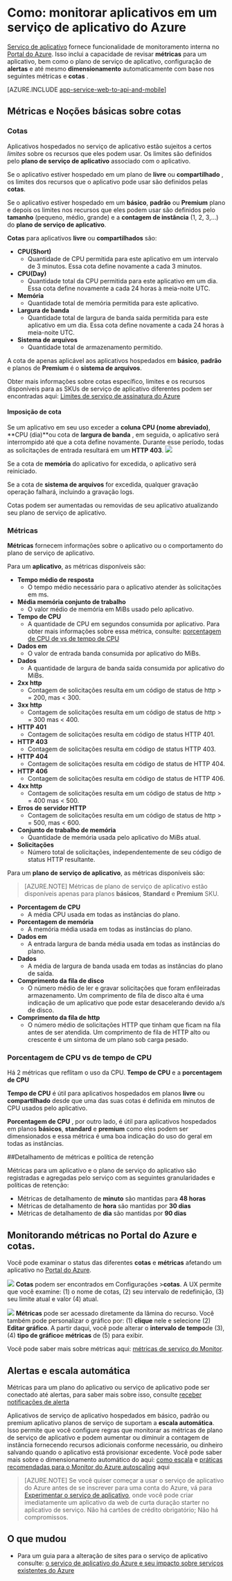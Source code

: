 <properties
    pageTitle="Monitorar aplicativos em um serviço de aplicativo do Azure"
    description="Saiba como monitorar aplicativos em um serviço de aplicativo do Azure usando o Portal do Azure."
    services="app-service"
    documentationCenter=""
    authors="btardif"
    manager="wpickett"
    editor="mollybos"/>

<tags
    ms.service="app-service"
    ms.workload="na"
    ms.tgt_pltfrm="na"
    ms.devlang="na"
    ms.topic="article"
    ms.date="09/07/2016"
    ms.author="byvinyal"/>

# <a name="how-to-monitor-apps-in-azure-app-service"></a>Como: monitorar aplicativos em um serviço de aplicativo do Azure

[Serviço de aplicativo](http://go.microsoft.com/fwlink/?LinkId=529714) fornece funcionalidade de monitoramento interna no [Portal do Azure](https://portal.azure.com).
Isso inclui a capacidade de revisar **métricas** para um aplicativo, bem como o plano de serviço de aplicativo, configuração de **alertas** e até mesmo **dimensionamento** automaticamente com base nos seguintes métricas e **cotas** .

[AZURE.INCLUDE [app-service-web-to-api-and-mobile](../../includes/app-service-web-to-api-and-mobile.md)]

## <a name="understanding-quotas-and-metrics"></a>Métricas e Noções básicas sobre cotas

### <a name="quotas"></a>Cotas

Aplicativos hospedados no serviço de aplicativo estão sujeitos a certos *limites* sobre os recursos que eles podem usar. Os limites são definidos pelo **plano de serviço de aplicativo** associado com o aplicativo.

Se o aplicativo estiver hospedado em um plano de **livre** ou **compartilhado** , os limites dos recursos que o aplicativo pode usar são definidos pelas **cotas**.

Se o aplicativo estiver hospedado em um **básico**, **padrão** ou **Premium** plano e depois os limites nos recursos que eles podem usar são definidos pelo **tamanho** (pequeno, médio, grande) e a **contagem de instância** (1, 2, 3,...) do **plano de serviço de aplicativo**.

**Cotas** para aplicativos **livre** ou **compartilhados** são:

* **CPU(Short)**
   * Quantidade de CPU permitida para este aplicativo em um intervalo de 3 minutos. Essa cota define novamente a cada 3 minutos.
* **CPU(Day)**
   * Quantidade total da CPU permitida para este aplicativo em um dia. Essa cota define novamente a cada 24 horas à meia-noite UTC.
* **Memória**
   * Quantidade total de memória permitida para este aplicativo.
* **Largura de banda**
   * Quantidade total de largura de banda saída permitida para este aplicativo em um dia.
   Essa cota define novamente a cada 24 horas à meia-noite UTC.
* **Sistema de arquivos**
   * Quantidade total de armazenamento permitido.

A cota de apenas aplicável aos aplicativos hospedados em **básico**, **padrão** e planos de **Premium** é o **sistema de arquivos**.

Obter mais informações sobre cotas específico, limites e os recursos disponíveis para as SKUs de serviço de aplicativo diferentes podem ser encontradas aqui: [Limites de serviço de assinatura do Azure](../azure-subscription-service-limits.md#app-service-limits)

#### <a name="quota-enforcement"></a>Imposição de cota

Se um aplicativo em seu uso exceder a **coluna CPU (nome abreviado)**, **CPU (dia)**ou cota de **largura de banda** , em seguida, o aplicativo será interrompido até que a cota define novamente. Durante esse período, todas as solicitações de entrada resultará em um **HTTP 403**.
![][http403]

Se a cota de **memória** do aplicativo for excedida, o aplicativo será reiniciado.

Se a cota de **sistema de arquivos** for excedida, qualquer gravação operação falhará, incluindo a gravação logs.

Cotas podem ser aumentadas ou removidas de seu aplicativo atualizando seu plano de serviço de aplicativo.

### <a name="metrics"></a>Métricas

**Métricas** fornecem informações sobre o aplicativo ou o comportamento do plano de serviço de aplicativo.

Para um **aplicativo**, as métricas disponíveis são:

* **Tempo médio de resposta**
   * O tempo médio necessário para o aplicativo atender às solicitações em ms.
* **Média memória conjunto de trabalho**
   * O valor médio de memória em MiBs usado pelo aplicativo.
* **Tempo de CPU**
   * A quantidade de CPU em segundos consumida por aplicativo. Para obter mais informações sobre essa métrica, consulte: [porcentagem de CPU de vs de tempo de CPU](#cpu-time-vs-cpu-percentage)
* **Dados em**
   * O valor de entrada banda consumida por aplicativo do MiBs.
* **Dados**
   * A quantidade de largura de banda saída consumida por aplicativo do MiBs.
* **2xx http**
   * Contagem de solicitações resulta em um código de status de http > = 200, mas < 300.
* **3xx http**
   * Contagem de solicitações resulta em um código de status de http > = 300 mas < 400.
* **HTTP 401**
   * Contagem de solicitações resulta em código de status HTTP 401.
* **HTTP 403**
   * Contagem de solicitações resulta em código de status HTTP 403.
* **HTTP 404**
   * Contagem de solicitações resulta em código de status de HTTP 404.
* **HTTP 406**
   * Contagem de solicitações resulta em código de status de HTTP 406.
* **4xx http**
   * Contagem de solicitações resulta em um código de status de http > = 400 mas < 500.
* **Erros de servidor HTTP**
   * Contagem de solicitações resulta em um código de status de http > = 500, mas < 600.
* **Conjunto de trabalho de memória**
   * Quantidade de memória usada pelo aplicativo do MiBs atual.
* **Solicitações**
   * Número total de solicitações, independentemente de seu código de status HTTP resultante.

Para um **plano de serviço de aplicativo**, as métricas disponíveis são:

>[AZURE.NOTE] Métricas de plano de serviço de aplicativo estão disponíveis apenas para planos **básicos**, **Standard** e **Premium** SKU.

* **Porcentagem de CPU**
   * A média CPU usada em todas as instâncias do plano.
* **Porcentagem de memória**
   * A memória média usada em todas as instâncias do plano.
* **Dados em**
   * A entrada largura de banda média usada em todas as instâncias do plano.
* **Dados**
   * A média de largura de banda usada em todas as instâncias do plano de saída.
* **Comprimento da fila de disco**
   * O número médio de ler e gravar solicitações que foram enfileiradas armazenamento. Um comprimento de fila de disco alta é uma indicação de um aplicativo que pode estar desacelerando devido a/s de disco.
* **Comprimento da fila de http**
   * O número médio de solicitações HTTP que tinham que ficam na fila antes de ser atendida. Um comprimento de fila de HTTP alto ou crescente é um sintoma de um plano sob carga pesado.

### <a name="cpu-time-vs-cpu-percentage"></a>Porcentagem de CPU vs de tempo de CPU
<!-- To do: Fix Anchor (#CPU-time-vs.-CPU-percentage) -->

Há 2 métricas que reflitam o uso da CPU. **Tempo de CPU** e a **porcentagem de CPU**

**Tempo de CPU** é útil para aplicativos hospedados em planos **livre** ou **compartilhado** desde que uma das suas cotas é definida em minutos de CPU usados pelo aplicativo.

**Porcentagem de CPU** , por outro lado, é útil para aplicativos hospedados em planos **básicos**, **standard** e **premium** como eles podem ser dimensionados e essa métrica é uma boa indicação do uso do geral em todas as instâncias.

##<a name="metrics-granularity-and-retention-policy"></a>Detalhamento de métricas e política de retenção

Métricas para um aplicativo e o plano de serviço do aplicativo são registradas e agregadas pelo serviço com as seguintes granularidades e políticas de retenção:

 * Métricas de detalhamento de **minuto** são mantidas para **48 horas**
 * Métricas de detalhamento de **hora** são mantidas por **30 dias**
 * Métricas de detalhamento de **dia** são mantidas por **90 dias**

## <a name="monitoring-quotas-and-metrics-in-the-azure-portal"></a>Monitorando métricas no Portal do Azure e cotas.

Você pode examinar o status das diferentes **cotas** e **métricas** afetando um aplicativo no [Portal do Azure](https://portal.azure.com).

![][quotas]
**Cotas** podem ser encontrados em Configurações >**cotas**. A UX permite que você examine: (1) o nome de cotas, (2) seu intervalo de redefinição, (3) seu limite atual e valor (4) atual.

![][metrics]
**Métricas** pode ser acessado diretamente da lâmina do recurso. Você também pode personalizar o gráfico por: (1) **clique** nele e selecione (2) **Editar gráfico**.
A partir daqui, você pode alterar o **intervalo de tempo**de (3), (4) **tipo de gráfico**e **métricas** de (5) para exibir.  

Você pode saber mais sobre métricas aqui: [métricas de serviço do Monitor](../monitoring-and-diagnostics/insights-how-to-customize-monitoring.md).

## <a name="alerts-and-autoscale"></a>Alertas e escala automática
Métricas para um plano do aplicativo ou serviço de aplicativo pode ser conectado até alertas, para saber mais sobre isso, consulte [receber notificações de alerta](../monitoring-and-diagnostics/insights-receive-alert-notifications.md)

Aplicativos de serviço de aplicativo hospedados em básico, padrão ou premium aplicativo planos de serviço de suportam a **escala automática**. Isso permite que você configure regras que monitorar as métricas de plano de serviço de aplicativo e podem aumentar ou diminuir a contagem de instância fornecendo recursos adicionais conforme necessário, ou dinheiro salvando quando o aplicativo está provisionar excedente. Você pode saber mais sobre o dimensionamento automático do aqui: [como escala](../monitoring-and-diagnostics/insights-how-to-scale.md) e [práticas recomendadas para o Monitor do Azure autoscaling](../monitoring-and-diagnostics/insights-autoscale-best-practices.md) aqui

>[AZURE.NOTE] Se você quiser começar a usar o serviço de aplicativo do Azure antes de se inscrever para uma conta do Azure, vá para [Experimentar o serviço de aplicativo](http://go.microsoft.com/fwlink/?LinkId=523751), onde você pode criar imediatamente um aplicativo da web de curta duração starter no aplicativo de serviço. Não há cartões de crédito obrigatório; Não há compromissos.

## <a name="whats-changed"></a>O que mudou
* Para um guia para a alteração de sites para o serviço de aplicativo consulte: [o serviço de aplicativo do Azure e seu impacto sobre serviços existentes do Azure](http://go.microsoft.com/fwlink/?LinkId=529714)

[fzilla]:http://go.microsoft.com/fwlink/?LinkId=247914
[vmsizes]:http://go.microsoft.com/fwlink/?LinkID=309169



<!-- Images. -->
[http403]: ./media/web-sites-monitor/http403.png
[quotas]: ./media/web-sites-monitor/quotas.png
[metrics]: ./media/web-sites-monitor/metrics.png
